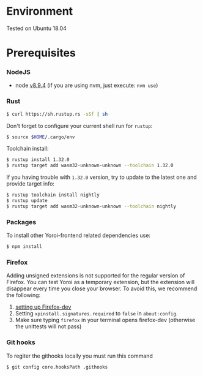# Environment

Tested on Ubuntu 18.04

# Prerequisites

### NodeJS

- node [v8.9.4](https://nodejs.org/download/release/v8.9.4/) (if you are using nvm, just execute: `nvm use`)

### Rust

```bash
$ curl https://sh.rustup.rs -sSf | sh
```

Don't forget to configure your current shell run for `rustup`:
```bash
$ source $HOME/.cargo/env
```

Toolchain install:
```bash
$ rustup install 1.32.0
$ rustup target add wasm32-unknown-unknown --toolchain 1.32.0
```

If you having trouble with `1.32.0` version, try to update to the latest one and provide target info:
```bash
$ rustup toolchain install nightly
$ rustup update
$ rustup target add wasm32-unknown-unknown --toolchain nightly
```

### Packages
To install other Yoroi-frontend related dependencies use:
```bash
$ npm install
```

### Firefox

Adding unsigned extensions is not supported for the regular version of Firefox.
You can test Yoroi as a temporary extension, but the extension will disappear every time you close your browser.
To avoid this, we recommend the following:
1) [setting up Firefox-dev](https://askubuntu.com/questions/548003/how-do-i-install-the-firefox-developer-edition)
2) Setting `xpinstall.signatures.required` to `false` in `about:config`.
3) Make sure typing `firefox` in your terminal opens firefox-dev (otherwise the unittests will not pass)

### Git hooks

To regiter the githooks locally you must run this command

```bash
$ git config core.hooksPath .githooks
```
